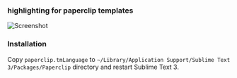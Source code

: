 ### highlighting for paperclip templates

![Screenshot](https://f.cloud.github.com/assets/757408/2266642/2a3b8d94-9e9f-11e3-8721-2b721ac52e0c.png)

### Installation

Copy `paperclip.tmLanguage` to `~/Library/Application Support/Sublime Text 3/Packages/Paperclip` directory and restart Sublime Text 3.
